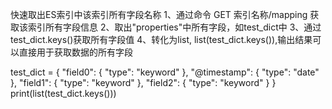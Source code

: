 快速取出ES索引中该索引所有字段名称
1、通过命令 GET  索引名称/mapping 获取该索引所有字段信息
2、取出"properties"中所有字段，如test_dict中
3、通过test_dict.keys()获取所有字段值
4、转化为list, list(test_dict.keys()),输出结果可以直接用于获取数据的所有字段


test_dict = {
    "field0": {
        "type": "keyword"
    },
    "@timestamp": {
        "type": "date"
    },
    "field1": {
        "type": "keyword"
    },
    "field2": {
        "type": "keyword"
    }
}
print(list(test_dict.keys()))